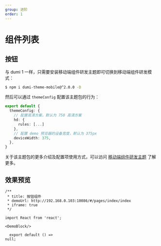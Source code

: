 ```yaml
---
group: 进阶
order: 1
---
```

# 组件列表

## 按钮

与 dumi 1 一样，只需要安装移动端组件研发主题即可切换到移动端组件研发模式：

```bash
$ npm i dumi-theme-mobile@^2.0.0 -D
```

然后可以通过 `themeConfig` 配置该主题包的行为：

```ts
export default {
  themeConfig: {
    // 配置高清方案，默认为 750 高清方案
    hd: {
      rules: [...]
    },
    // 配置 demo 预览器的设备宽度，默认为 375px
    deviceWidth: 375,
  },
}
```

关于该主题包的更多介绍及配置项使用方式，可以访问 [移动端组件研发主题](/theme/mobile) 了解更多。

## 效果预览

```tsx
/**
 * title: 按钮组件
 * demoUrl: http://192.168.0.103:10086/#/pages/index/index
 * iframe: true
 */

import React from 'react';

<DemoBlock/>

  export default () =>
null;
```
